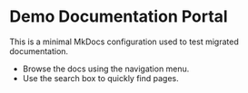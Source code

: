# Demo Documentation Portal

This is a minimal MkDocs configuration used to test migrated documentation.

- Browse the docs using the navigation menu.
- Use the search box to quickly find pages.
